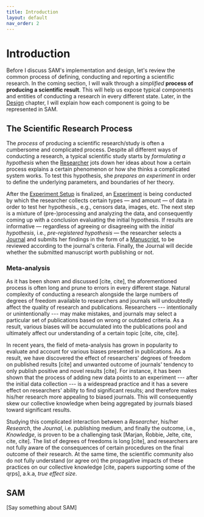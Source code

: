 ```yaml
---
title: Introduction
layout: default
nav_order: 2
---
```


Introduction
============

Before I discuss SAM's implementation and design, let's review the common process of defining, conducting and reporting a scientific research. In the coming section, I will walk through a *simplified* **process of producing a scientific result**. This will help us expose typical components and entities of conducting a research in every different state. Later, in the [Design](design.md) chapter, I will explain how each component is going to be represented in SAM.

The Scientific Research Process
-------------------------------

The *process* of producing a scientific research/study is often a cumbersome and complicated process. Despite all different ways of conducting a research, a typical scientific study starts by *formulating a hypothesis* when the [Researcher](design.md#researcher) jots down her ideas about how a certain process explains a certain phenomenon or how she thinks a complicated system works. To test this hypothesis, she *prepares an experiment* in order to define the underlying parameters, and boundaries of her theory.

After the [Experiment Setup](design.md#experiment-setup) is finalized, an [Experiment](design.md#experiment) is being conducted by which the researcher collects certain types — and amount — of data in order to test her hypothesis., e.g., censors data, images, etc. The next step is a mixture of (pre-)processing and analyzing the data, and consequently coming up with a conclusion evaluating the initial hypothesis. If results are informative — regardless of agreeing or disagreeing with the *initial hypothesis*, i.e., *pre-registered hypothesis* — the researcher selects a [Journal](design.md#journal) and submits her findings in the form of a [Manuscript](design.md#submission), to be reviewed according to the journal's criteria. Finally, the Journal will decide whether the submitted manuscript worth publishing or not.

### Meta-analysis

As it has been shown and discussed \[cite, cite\], the aforementioned process is often long and prune to errors in every different stage. Natural complexity of conducting a research alongside the large numbers of degrees of freedom available to researchers and journals will undoubtedly affect the quality of research and publications. Researchers --- intentionally or unintentionally --- may make mistakes, and journals may select a particular set of publications based on wrong or outdated criteria. As a result, various biases will be accumulated into the publications pool and ultimately affect our understanding of a certain topic \[cite, cite, cite\].

In recent years, the field of meta-analysis has grown in popularity to evaluate and account for various biases presented in publications. As a result, we have discovered the effect of researchers' degrees of freedom on published results \[cite\] and unwanted outcome of journals\' tendency to only publish positive and novel results \[cite\]. For instance, it has been shown that the process of adding new data points to an experiment --- after the initial data collection --- is a widespread practice and it has a severe effect on researchers' ability to find significant results; and therefore makes his/her research more appealing to biased journals. This will consequently skew our collective knowledge when being aggregated by journals biased toward significant results.

Studying this complicated interaction between a *Researcher*, his/her *Research*, the *Journal*, i.e. publishing medium, and finally the outcome, i.e., *Knowledge*, is proven to be a challenging task \[Marjan, Robbie, Jelte, cite, cite, cite\]. The list of degrees of freedoms is long \[cite\], and researchers are not fully aware of the consequences of certain procedures on the final outcome of their research. At the same time, the scientific community also do not fully understand (or agree on) the propagative impacts of these practices on our collective knowledge \[cite, papers supporting some of the qrps\], a.k.a, *true effect size*.

SAM
---

\[Say something about SAM\]
